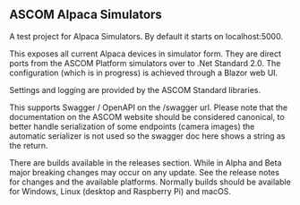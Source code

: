 ## ASCOM Alpaca Simulators
A test project for Alpaca Simulators. By default it starts on localhost:5000.

This exposes all current Alpaca devices in simulator form. They are direct ports from the ASCOM Platform simulators over to .Net Standard 2.0. The configuration (which is in progress) is achieved through a Blazor web UI.

Settings and logging are provided by the ASCOM Standard libraries.

This supports Swagger / OpenAPI on the /swagger url. Please note that the documentation on the ASCOM website should be considered canonical, to better handle serialization of some endpoints (camera images) the automatic serializer is not used so the swagger doc here shows a string as the return.

There are builds available in the releases section. While in Alpha and Beta major breaking changes may occur on any update. See the release notes for changes and the available platforms. Normally builds should be available for Windows, Linux (desktop and Raspberry Pi) and macOS. 